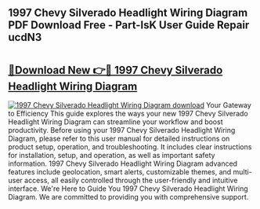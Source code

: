 ## 1997 Chevy Silverado Headlight Wiring Diagram PDF Download Free - Part-IsK User Guide Repair ucdN3

# <h2><a href="http://dfp1rp.blite.top/?on=1997+Chevy+Silverado+Headlight+Wiring+Diagram">🔗Download New 👉🔴 1997 Chevy Silverado Headlight Wiring Diagram</a></h2>

[![1997 Chevy Silverado Headlight Wiring Diagram download](https://i.imgur.com/lujVjoI.png)](http://dfp1rp.blite.top/?on=1997+Chevy+Silverado+Headlight+Wiring+Diagram)
Your Gateway to Efficiency This guide explores the ways your new 1997 Chevy Silverado Headlight Wiring Diagram can streamline your workflow and boost productivity. Before using your 1997 Chevy Silverado Headlight Wiring Diagram, please refer to this user manual for detailed instructions on product setup, operation, and troubleshooting. It includes clear instructions for installation, setup, and operation, as well as important safety information. 1997 Chevy Silverado Headlight Wiring Diagram advanced features include geolocation, smart alerts, customizable themes, and multi-user access, all easily controlled through the user-friendly and intuitive interface. We're Here to Guide You 1997 Chevy Silverado Headlight Wiring Diagram. We are committed to providing you with comprehensive support.
